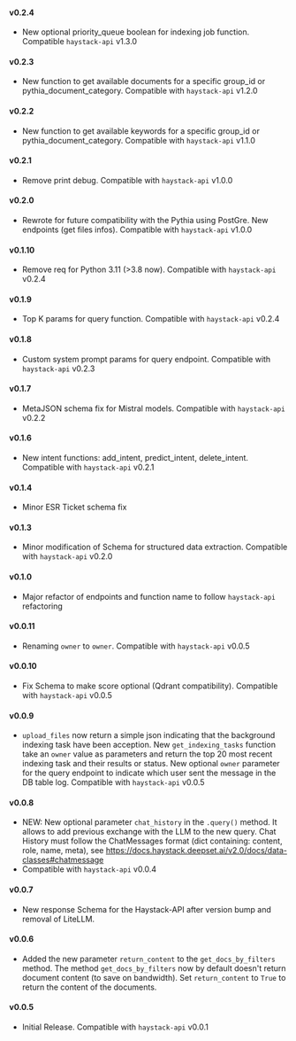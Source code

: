 #### v0.2.4
- New optional priority_queue boolean for indexing job function. Compatible `haystack-api` v1.3.0

#### v0.2.3
- New function to get available documents for a specific group_id or pythia_document_category. Compatible with `haystack-api` v1.2.0
 
#### v0.2.2
- New function to get available keywords for a specific group_id or pythia_document_category. Compatible with `haystack-api` v1.1.0

#### v0.2.1
- Remove print debug. Compatible with `haystack-api` v1.0.0

#### v0.2.0
- Rewrote for future compatibility with the Pythia using PostGre. New endpoints (get files infos). Compatible with `haystack-api` v1.0.0

#### v0.1.10
- Remove req for Python 3.11 (>3.8 now). Compatible with `haystack-api` v0.2.4

#### v0.1.9
- Top K params for query function. Compatible with `haystack-api` v0.2.4

#### v0.1.8
- Custom system prompt params for query endpoint. Compatible with `haystack-api` v0.2.3

#### v0.1.7
- MetaJSON schema fix for Mistral models. Compatible with `haystack-api` v0.2.2

#### v0.1.6
- New intent functions: add_intent, predict_intent, delete_intent. Compatible with `haystack-api` v0.2.1

#### v0.1.4
- Minor ESR Ticket schema fix

#### v0.1.3
- Minor modification of Schema for structured data extraction.  Compatible with `haystack-api` v0.2.0

#### v0.1.0
- Major refactor of endpoints and function name to follow `haystack-api` refactoring

#### v0.0.11
- Renaming `owner` to `owner`.  Compatible with `haystack-api` v0.0.5

#### v0.0.10
- Fix Schema to make score optional (Qdrant compatibility).  Compatible with `haystack-api` v0.0.5

#### v0.0.9
- `upload_files` now return a simple json indicating that the background indexing task have been acception. New `get_indexing_tasks` function take an `owner` value as parameters and return the top 20 most recent indexing task and their results or status. New optional `owner` parameter for the query endpoint to indicate which user sent the message in the DB table log. Compatible with `haystack-api` v0.0.5

#### v0.0.8
- NEW: New optional parameter `chat_history` in the `.query()` method. It allows to add previous exchange with the LLM to the new query. Chat History must follow the ChatMessages format (dict containing: content, role, name, meta), see https://docs.haystack.deepset.ai/v2.0/docs/data-classes#chatmessage
- Compatible with `haystack-api` v0.0.4

#### v0.0.7
- New response Schema for the Haystack-API after version bump and removal of LiteLLM.

#### v0.0.6
- Added the new parameter `return_content` to the `get_docs_by_filters` method. The method `get_docs_by_filters` now by default doesn't return document content (to save on bandwidth). Set `return_content` to `True` to return the content of the documents.  

#### v0.0.5
- Initial Release. Compatible with `haystack-api` v0.0.1